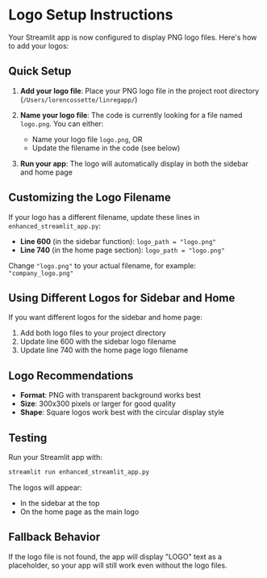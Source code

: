 # Logo Setup Instructions

Your Streamlit app is now configured to display PNG logo files. Here's how to add your logos:

## Quick Setup

1. **Add your logo file**: Place your PNG logo file in the project root directory (`/Users/lorencossette/linregapp/`)
   
2. **Name your logo file**: The code is currently looking for a file named `logo.png`. You can either:
   - Name your logo file `logo.png`, OR
   - Update the filename in the code (see below)

3. **Run your app**: The logo will automatically display in both the sidebar and home page

## Customizing the Logo Filename

If your logo has a different filename, update these lines in `enhanced_streamlit_app.py`:

- **Line 600** (in the sidebar function): `logo_path = "logo.png"`
- **Line 740** (in the home page section): `logo_path = "logo.png"`

Change `"logo.png"` to your actual filename, for example: `"company_logo.png"`

## Using Different Logos for Sidebar and Home

If you want different logos for the sidebar and home page:

1. Add both logo files to your project directory
2. Update line 600 with the sidebar logo filename
3. Update line 740 with the home page logo filename

## Logo Recommendations

- **Format**: PNG with transparent background works best
- **Size**: 300x300 pixels or larger for good quality
- **Shape**: Square logos work best with the circular display style

## Testing

Run your Streamlit app with:
```bash
streamlit run enhanced_streamlit_app.py
```

The logos will appear:
- In the sidebar at the top
- On the home page as the main logo

## Fallback Behavior

If the logo file is not found, the app will display "LOGO" text as a placeholder, so your app will still work even without the logo files.